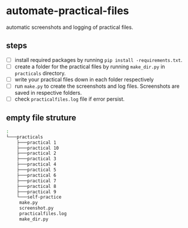 # automate-practical-files

automatic screenshots and logging of practical files.

## steps

- [ ] install required packages by running `pip install -requirements.txt`.
- [ ] create a folder for the practical files by running `make_dir.py` in `practicals` directory.
- [ ] write your practical files down in each folder respectively
- [ ] run `make.py` to create the screenshots and log files. Screenshots are saved in respective folders.
- [ ] check `practicalfiles.log` file if error persist.

## empty file struture

```bash
:
└───practicals
    ├───practical 1
    ├───practical 10
    ├───practical 2
    ├───practical 3
    ├───practical 4
    ├───practical 5
    ├───practical 6
    ├───practical 7
    ├───practical 8
    ├───practical 9
    └───self-practice
     make.py
     screenshot.py
     practicalfiles.log
     make_dir.py
```
